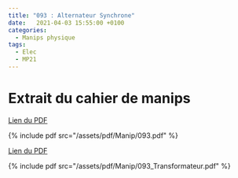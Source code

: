 ```yaml
---
title: "093 : Alternateur Synchrone"
date:   2021-04-03 15:55:00 +0100
categories:
  - Manips physique
tags:
  - Elec
  - MP21
---
```


# Extrait du cahier de manips

[Lien du PDF](/assets/pdf/Manip/093.pdf)

{% include pdf src="/assets/pdf/Manip/093.pdf" %}

[Lien du PDF](/assets/pdf/Manip/093_Transformateur.pdf)

{% include pdf src="/assets/pdf/Manip/093_Transformateur.pdf" %}
